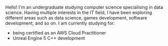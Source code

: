 Hello! I'm an undergraduate studying computer science specialising in data science. Having multiple interests in the IT field, I have been exploring different areas such as data science, games development, software development, and so on. 
I am currently studying for:
<ul>
  <li>being certified as an AWS Cloud Practitioner</li>
   <li>Unreal Engine 5 C++ development</li>
 </ul>
 
